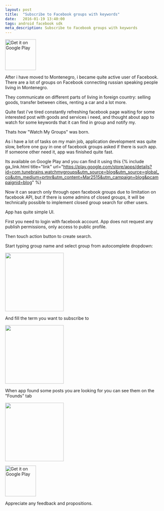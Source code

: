 ```yaml
---
layout: post
title:  "Subscribe to Facebook groups with keywords"
date:   2016-01-19 13:40:00
tags: android facebook sdk
meta_description: Subscribe to Facebook groups with keywords
---
```

<a class="ga-link" data-link-type="googleplay" target='_blank' href="https://play.google.com/store/apps/details?id=com.tunebrains.watchmygroups&utm_source=blog&utm_source=global_co&utm_medium=prtnr&utm_content=Mar2515&utm_campaign=blogstart&pcampaignid=blogstart"><img alt="Get it on Google Play" style="width:100px;" src="https://play.google.com/intl/en_us/badges/images/apps/en-play-badge.png" /></a>

After i have moved to Montenegro, i became quite active user of Facebook. There are a lot of groups on Facebook connecting russian speaking people living in Montenegro.

They communicate on different parts of living in foreign country: selling goods, transfer between cities, renting a car and a lot more.

Quite fast i've tired constantly refreshing facebook page waiting for some interested post with goods and services i need, and thought about app to watch for some keywords that it can find in group and notify my.

Thats how "Watch My Groups" was born.

As i have a lot of tasks on my main job, application development was quite slow, before one guy in one of facebook groups asked if there is such app. If someone other need it, app was finished quite fast.

Its available on Google Play and you can find it using this {% include ga_link.html title="link" url="https://play.google.com/store/apps/details?id=com.tunebrains.watchmygroups&utm_source=blog&utm_source=global_co&utm_medium=prtnr&utm_content=Mar2515&utm_campaign=blog&pcampaignid=blog" %}

Now it can search only through open facebook groups due to limitation on facebook API, but if there is some admins of closed groups, it will be technically possible to implement closed group search for other users.

App has quite simple UI.

First you need to login with facebook account. App does not request any publish permissions, only access to public profile.

Then touch action button to create search.

Start typing group name and select group from autocomplete dropdown:

<img src="{{ site.url }}/assets/watchmygroups/Screen2.png" style="width: 190px;"/>

And fill the term you want to subscribe to

<img src="{{ site.url }}/assets/watchmygroups/Screen3.png" style="width: 190px;"/>

When app found some posts you are looking for you can see them on the "Founds" tab

<img src="{{ site.url }}/assets/watchmygroups/Screen4.png" style="width: 190px;"/>

<a class="ga-link" data-link-type="googleplay" target='_blank' href="https://play.google.com/store/apps/details?id=com.tunebrains.watchmygroups&utm_source=blog&utm_source=global_co&utm_medium=prtnr&utm_content=Mar2515&utm_campaign=blog&pcampaignid=blog"><img alt="Get it on Google Play" style="width:100px;" src="https://play.google.com/intl/en_us/badges/images/apps/en-play-badge.png" /></a>

Appreciate any feedback and propositions.